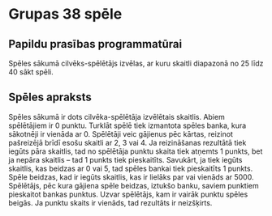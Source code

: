 # Grupas 38 spēle

## Papildu prasības programmatūrai
Spēles sākumā cilvēks-spēlētājs izvēlas, ar kuru skaitli diapazonā no 25 līdz 40 sākt spēli.
## Spēles apraksts
Spēles sākumā ir dots cilvēka-spēlētāja izvēlētais skaitlis. Abiem spēlētājiem ir 0 punktu. Turklāt spēlē tiek izmantota spēles banka, kura sākotnēji ir vienāda ar 0. Spēlētāji veic gājienus pēc kārtas, reizinot pašreizējā brīdī esošu skaitli ar 2, 3 vai 4. Ja reizināšanas rezultātā tiek iegūts pāra skaitlis, tad no spēlētāja punktu skaita tiek atņemts 1 punkts, bet ja nepāra skaitlis – tad 1 punkts tiek pieskaitīts. Savukārt, ja tiek iegūts skaitlis, kas beidzas ar 0 vai 5, tad spēles bankai tiek pieskaitīts 1 punkts. Spēle beidzas, kad ir iegūts skaitlis, kas ir lielāks par vai vienāds ar 5000. Spēlētājs, pēc kura gājiena spēle beidzas, iztukšo banku, saviem punktiem pieskaitot bankas punktus. Uzvar spēlētājs, kam ir vairāk punktu spēles beigās. Ja punktu skaits ir vienāds, tad rezultāts ir neizšķirts.
